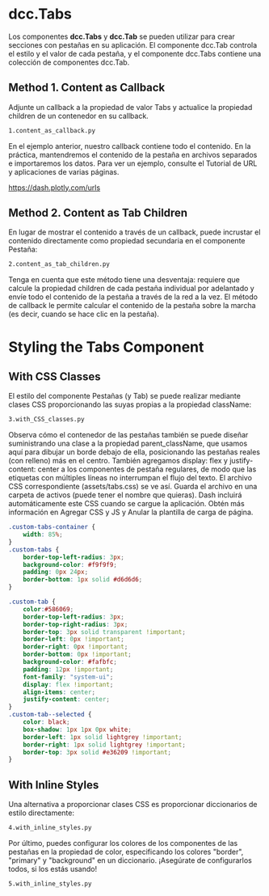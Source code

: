 # dcc.Tabs

Los componentes **dcc.Tabs** y **dcc.Tab** se pueden utilizar para crear secciones con pestañas en su aplicación. El componente dcc.Tab controla el estilo y el valor de cada pestaña, y el componente dcc.Tabs contiene una colección de componentes dcc.Tab.

## Method 1. Content as Callback

Adjunte un callback a la propiedad de valor Tabs y actualice la propiedad children de un contenedor en su callback.

```bash
1.content_as_callback.py
```

En el ejemplo anterior, nuestro callback contiene todo el contenido. En la práctica, mantendremos el contenido de la pestaña en archivos separados e importaremos los datos. Para ver un ejemplo, consulte el Tutorial de URL y aplicaciones de varias páginas.

https://dash.plotly.com/urls

## Method 2. Content as Tab Children

En lugar de mostrar el contenido a través de un callback, puede incrustar el contenido directamente como propiedad secundaria en el componente Pestaña:

```bash
2.content_as_tab_children.py
```

Tenga en cuenta que este método tiene una desventaja: requiere que calcule la propiedad children de cada pestaña individual por adelantado y envíe todo el contenido de la pestaña a través de la red a la vez. El método de callback le permite calcular el contenido de la pestaña sobre la marcha (es decir, cuando se hace clic en la pestaña).

# Styling the Tabs Component

## With CSS Classes

El estilo del componente Pestañas (y Tab) se puede realizar mediante clases CSS proporcionando las suyas propias a la propiedad className:

```bash
3.with_CSS_classes.py
```

Observa cómo el contenedor de las pestañas también se puede diseñar suministrando una clase a la propiedad parent_className, que usamos aquí para dibujar un borde debajo de ella, posicionando las pestañas reales (con relleno) más en el centro. También agregamos display: flex y justify-content: center a los componentes de pestaña regulares, de modo que las etiquetas con múltiples líneas no interrumpan el flujo del texto. El archivo CSS correspondiente (assets/tabs.css) se ve así. Guarda el archivo en una carpeta de activos (puede tener el nombre que quieras). Dash incluirá automáticamente este CSS cuando se cargue la aplicación. Obtén más información en Agregar CSS y JS y Anular la plantilla de carga de página.

```css
.custom-tabs-container {
    width: 85%;
}
.custom-tabs {
    border-top-left-radius: 3px;
    background-color: #f9f9f9;
    padding: 0px 24px;
    border-bottom: 1px solid #d6d6d6;
}

.custom-tab {
    color:#586069;
    border-top-left-radius: 3px;
    border-top-right-radius: 3px;
    border-top: 3px solid transparent !important;
    border-left: 0px !important;
    border-right: 0px !important;
    border-bottom: 0px !important;
    background-color: #fafbfc;
    padding: 12px !important;
    font-family: "system-ui";
    display: flex !important;
    align-items: center;
    justify-content: center;
}
.custom-tab--selected {
    color: black;
    box-shadow: 1px 1px 0px white;
    border-left: 1px solid lightgrey !important;
    border-right: 1px solid lightgrey !important;
    border-top: 3px solid #e36209 !important;
}
```

## With Inline Styles

Una alternativa a proporcionar clases CSS es proporcionar diccionarios de estilo directamente:

```bash
4.with_inline_styles.py
```

Por último, puedes configurar los colores de los componentes de las pestañas en la propiedad de color, especificando los colores "border", "primary" y "background" en un diccionario. ¡Asegúrate de configurarlos todos, si los estás usando!

```bash
5.with_inline_styles.py
```

